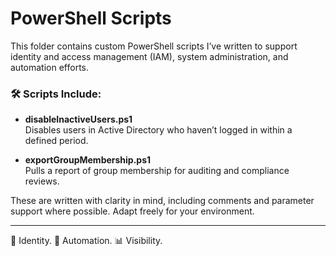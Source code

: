 # PowerShell Scripts

This folder contains custom PowerShell scripts I’ve written to support identity and access management (IAM), system administration, and automation efforts.

### 🛠️ Scripts Include:
- **disableInactiveUsers.ps1**  
  Disables users in Active Directory who haven’t logged in within a defined period.

- **exportGroupMembership.ps1**  
  Pulls a report of group membership for auditing and compliance reviews.

These are written with clarity in mind, including comments and parameter support where possible. Adapt freely for your environment.

---

🔐 Identity. 🔄 Automation. 📊 Visibility.
